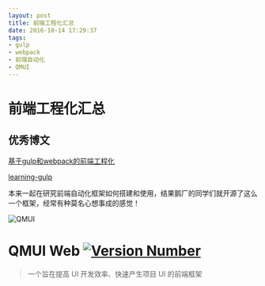 ```yaml
---
layout: post
title: 前端工程化汇总
date: 2016-10-14 17:29:37
tags:
- gulp
- webpack
- 前端自动化
- QMUI
---
```

# 前端工程化汇总 #
## 优秀博文
[基于gulp和webpack的前端工程化](https://boke.io/ji-yu-gulphe-webpackde-qian-duan-gong-zuo-liu/)

[learning-gulp](https://github.com/demohi/learning-gulp)

本来一起在研究前端自动化框架如何搭建和使用，结果鹅厂的同学们就开源了这么一个框架，经常有种莫名心想事成的感觉！


![QMUI](https://raw.githubusercontent.com/QMUI/qmuidemo_web/master/public/style/images/independent/BannerForGithub_2x.png)
# QMUI Web [![Version Number](https://img.shields.io/npm/v/generator-qmui.svg?style=flat)](https://github.com/QMUI/qmui_web/ "Version Number")
> 一个旨在提高 UI 开发效率、快速产生项目 UI 的前端框架
